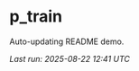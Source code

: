 # p_train

Auto-updating README demo.

<!--START_SECTION:status-->
_Last run: 2025-08-22 12:41 UTC_
<!--END_SECTION:status-->






























































